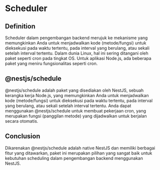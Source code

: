 # Scheduler

## Definition

Scheduler dalam pengembangan backend merujuk ke mekanisme yang memungkinkan Anda untuk menjadwalkan kode (metode/fungsi) untuk dieksekusi pada waktu tertentu, pada interval yang berulang, atau sekali setelah interval tertentu. Dalam dunia Linux, hal ini sering ditangani oleh paket seperti cron pada tingkat OS. Untuk aplikasi Node.js, ada beberapa paket yang meniru fungsionalitas seperti cron.

## @nestjs/schedule

@nestjs/schedule adalah paket yang disediakan oleh NestJS, sebuah kerangka kerja Node.js, yang memungkinkan Anda untuk menjadwalkan kode (metode/fungsi) untuk dieksekusi pada waktu tertentu, pada interval yang berulang, atau sekali setelah interval tertentu. Anda dapat menggunakan @nestjs/schedule untuk membuat pekerjaan cron, yang merupakan fungsi (panggilan metode) yang dijadwalkan untuk berjalan secara otomatis.

## Conclusion

Dikarenakan @nestjs/schedule adalah native NestJS dan memiliki berbagai fitur yang ditawarkan, paket ini merupakan pilihan yang sangat baik untuk kebutuhan scheduling dalam pengembangan backend menggunakan NestJS.

